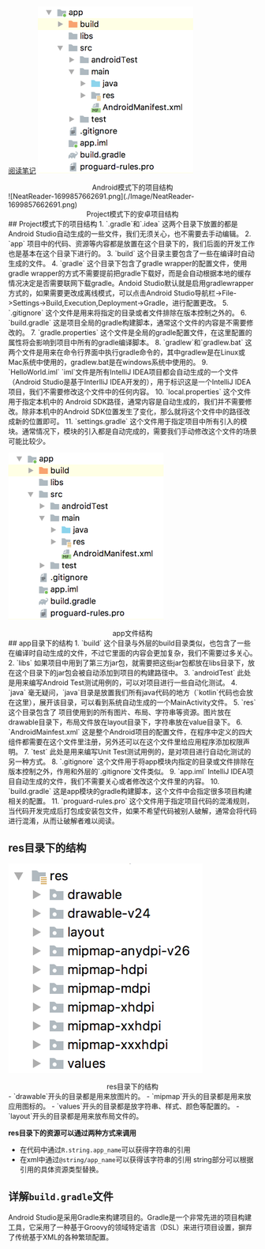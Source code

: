 [阅读笔记](./阅读笔记.md)
![NeatReader-1699864814669](Image/NeatReader-1699864814669.png)

<center> Android模式下的项目结构 </center>
![NeatReader-1699857662691.png](./Image/NeatReader-1699857662691.png)

<center>Project模式下的安卓项目结构</center>
## Project模式下的项目结构
1.  `.gradle`和`.idea`
    这两个目录下放置的都是Android Studio自动生成的一些文件，我们无须关心，也不需要去手动编辑。
2.  `app`
  项目中的代码、资源等内容都是放置在这个目录下的，我们后面的开发工作也是基本在这个目录下进行的。
3.  `build`
  这个目录主要包含了一些在编译时自动生成的文件。
4.  `gradle`
  这个目录下包含了gradle wrapper的配置文件，使用gradle wrapper的方式不需要提前把gradle下载好，而是会自动根据本地的缓存情况决定是否需要联网下载gradle。Andoid Studio默认就是启用gradlewrapper方式的，如果需要更改成离线模式，可以点击Android Studio导航栏->File->Settings->Build,Execution,Deployment->Gradle，进行配置更改。
5.  `.gitignore`
  这个文件是用来将指定的目录或者文件排除在版本控制之外的。
6.  `build.gradle`
  这是项目全局的gradle构建脚本，通常这个文件的内容是不需要修改的。
7.  `gradle.properties`
  这个文件是全局的gradle配置文件，在这里配置的属性将会影响到项目中所有的gradle编译脚本。
8.  `gradlew`和`gradlew.bat`
  这两个文件是用来在命令行界面中执行gradle命令的，其中gradlew是在Linux或Mac系统中使用的，gradlew.bat是在windows系统中使用的。
9.  `HelloWorld.iml`
  `iml`文件是所有IntelliJ IDEA项目都会自动生成的一个文件（Android Studio是基于InterlliJ IDEA开发的），用于标识这是一个IntelliJ IDEA项目，我们不需要修改这个文件中的任何内容。
10.  `local.properties`
     这个文件用于指定本机中的 Android SDK路径，通常内容是自动生成的，我们并不需要修改。除非本机中的Android SDK位置发生了变化，那么就将这个文件中的路径改成新的位置即可。
11.  `settings.gradle`
     这个文件用于指定项目中所有引入的模块。通常情况下，模块的引入都是自动完成的，需要我们手动修改这个文件的场景可能比较少。

![NeatReader-1699864814669](Image/NeatReader-1699864814669.png)

<center>app文件结构</center>
## app目录下的结构
1. `build`
这个目录与外层的build目录类似，也包含了一些在编译时自动生成的文件，不过它里面的内容会更加复杂，我们不需要过多关心。
2. `libs`
如果项目中用到了第三方jar包，就需要把这些jar包都放在libs目录下，放在这个目录下的jar包会被自动添加到项目的构建路径中。
3. `androidTest`
此处是用来编写Android Test测试用例的，可以对项目进行一些自动化测试。
4. `java`
毫无疑问，`java`目录是放置我们所有java代码的地方（`kotlin`代码也会放在这里），展开该目录，可以看到系统自动生成的一个MainActivity文件。
5. `res`
这个目录包含了 项目使用到的所有图片、布局、字符串等资源。图片放在drawable目录下，布局文件放在layout目录下，字符串放在value目录下。
6. `AndroidMainfest.xml`
这是整个Android项目的配置文件，在程序中定义的四大组件都需要在这个文件里注册，另外还可以在这个文件里给应用程序添加权限声明。
7. `test`
此处是用来编写Unit Test测试用例的，是对项目进行自动化测试的另一种方式。
8. `.gitignore`
这个文件用于将app模块内指定的目录或文件排除在版本控制之外，作用和外层的`.gitignore`文件类似。
9. `app.iml`
IntelliJ IDEA项目自动生成的文件，我们不需要关心或者修改这个文件里的内容。
10. `build.gradle`
这是app模块的gradle构建脚本，这个文件中会指定很多项目构建相关的配置。
11. `proguard-rules.pro`
这个文件用于指定项目代码的混淆规则，当代码开发完成后打包成安装包文件，如果不希望代码被别人破解，通常会将代码进行混淆，从而让破解者难以阅读。

## res目录下的结构

![NeatReader-1699869848487.png](./Image/NeatReader-1699869848487.png)
<center>res目录下的结构</center>
- `drawable`开头的目录都是用来放图片的。
- `mipmap`开头的目录都是用来放应用图标的。
- `values`开头的目录都是放字符串、样式、颜色等配置的。
- `layout`开头的目录都是用来放布局文件的。

**res目录下的资源可以通过两种方式来调用**
- 在代码中通过`R.string.app_name`可以获得字符串的引用
- 在xml中通过`@string/app_name`可以获得该字符串的引用
string部分可以根据引用的具体资源类型替换。


## 详解`build.gradle`文件

Android Studio是采用Gradle来构建项目的。Gradle是一个非常先进的项目构建工具，它采用了一种基于Groovy的领域特定语言（DSL）来进行项目设置，摒弃了传统基于XML的各种繁琐配置。
